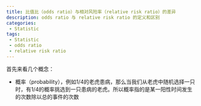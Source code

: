 ```yaml
---
title: 比值比（odds ratio）与相对风险率（relative risk ratio）的差异
description: odds ratio 与 relative risk ratio 的定义和区别
categories:
 - Statistic
tags:
 - Statistic
 - odds ratio
 - relative risk ratio
---  
```

  
首先来看几个概念：  
* 概率（probability），例如1/4的老虎患病，那么当我们从老虎中随机选择一只时，有1/4的概率挑选到一只患病的老虎。所以概率指的是某一阳性时间发生的次数除以总的事件的次数

